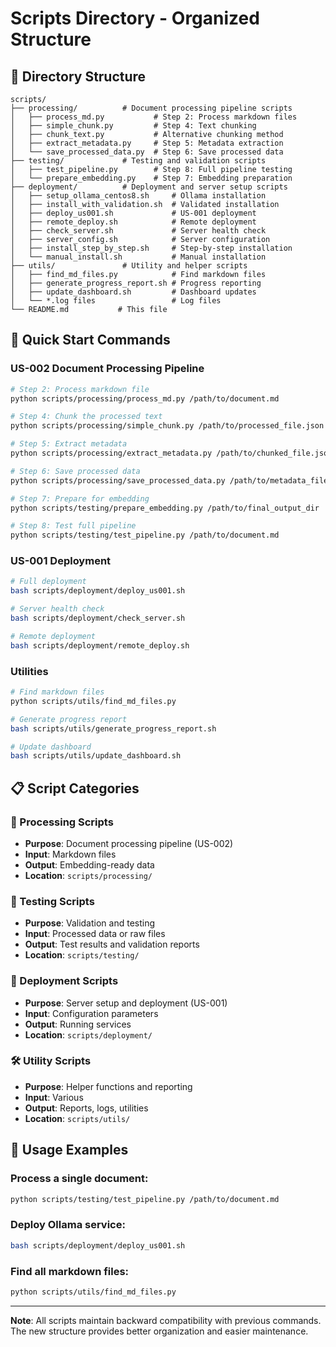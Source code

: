 # Scripts Directory - Organized Structure

## 📁 Directory Structure

```
scripts/
├── processing/          # Document processing pipeline scripts
│   ├── process_md.py           # Step 2: Process markdown files
│   ├── simple_chunk.py         # Step 4: Text chunking
│   ├── chunk_text.py           # Alternative chunking method
│   ├── extract_metadata.py     # Step 5: Metadata extraction
│   └── save_processed_data.py  # Step 6: Save processed data
├── testing/             # Testing and validation scripts
│   ├── test_pipeline.py        # Step 8: Full pipeline testing
│   └── prepare_embedding.py    # Step 7: Embedding preparation
├── deployment/          # Deployment and server setup scripts
│   ├── setup_ollama_centos8.sh     # Ollama installation
│   ├── install_with_validation.sh  # Validated installation
│   ├── deploy_us001.sh             # US-001 deployment
│   ├── remote_deploy.sh            # Remote deployment
│   ├── check_server.sh             # Server health check
│   ├── server_config.sh            # Server configuration
│   ├── install_step_by_step.sh     # Step-by-step installation
│   └── manual_install.sh           # Manual installation
├── utils/               # Utility and helper scripts
│   ├── find_md_files.py            # Find markdown files
│   ├── generate_progress_report.sh # Progress reporting
│   ├── update_dashboard.sh         # Dashboard updates
│   └── *.log files                 # Log files
└── README.md           # This file
```

## 🚀 Quick Start Commands

### US-002 Document Processing Pipeline

```bash
# Step 2: Process markdown file
python scripts/processing/process_md.py /path/to/document.md

# Step 4: Chunk the processed text
python scripts/processing/simple_chunk.py /path/to/processed_file.json

# Step 5: Extract metadata
python scripts/processing/extract_metadata.py /path/to/chunked_file.json

# Step 6: Save processed data
python scripts/processing/save_processed_data.py /path/to/metadata_file.json

# Step 7: Prepare for embedding
python scripts/testing/prepare_embedding.py /path/to/final_output_dir

# Step 8: Test full pipeline
python scripts/testing/test_pipeline.py /path/to/document.md
```

### US-001 Deployment

```bash
# Full deployment
bash scripts/deployment/deploy_us001.sh

# Server health check
bash scripts/deployment/check_server.sh

# Remote deployment
bash scripts/deployment/remote_deploy.sh
```

### Utilities

```bash
# Find markdown files
python scripts/utils/find_md_files.py

# Generate progress report
bash scripts/utils/generate_progress_report.sh

# Update dashboard
bash scripts/utils/update_dashboard.sh
```

## 📋 Script Categories

### 🔄 Processing Scripts
- **Purpose**: Document processing pipeline (US-002)
- **Input**: Markdown files
- **Output**: Embedding-ready data
- **Location**: `scripts/processing/`

### 🧪 Testing Scripts
- **Purpose**: Validation and testing
- **Input**: Processed data or raw files
- **Output**: Test results and validation reports
- **Location**: `scripts/testing/`

### 🚀 Deployment Scripts
- **Purpose**: Server setup and deployment (US-001)
- **Input**: Configuration parameters
- **Output**: Running services
- **Location**: `scripts/deployment/`

### 🛠️ Utility Scripts
- **Purpose**: Helper functions and reporting
- **Input**: Various
- **Output**: Reports, logs, utilities
- **Location**: `scripts/utils/`

## 🔧 Usage Examples

### Process a single document:
```bash
python scripts/testing/test_pipeline.py /path/to/document.md
```

### Deploy Ollama service:
```bash
bash scripts/deployment/deploy_us001.sh
```

### Find all markdown files:
```bash
python scripts/utils/find_md_files.py
```

---

**Note**: All scripts maintain backward compatibility with previous commands. The new structure provides better organization and easier maintenance. 